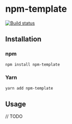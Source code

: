 # npm-template

[![Build status](https://github.com/mskelton/npm-template/workflows/Build/badge.svg)](https://github.com/mskelton/npm-template/actions)

## Installation

### npm

```sh
npm install npm-template
```

### Yarn

```sh
yarn add npm-template
```

## Usage

// TODO
